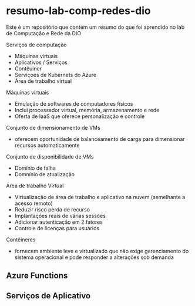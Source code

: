 # resumo-lab-comp-redes-dio
Este é um repositório que contém um resumo do que foi aprendido no lab de Computação e Rede da DIO

Serviços de computação
- Máquinas virtuais
- Aplicativos / Serviços
- Contêuiner
- Serviçoes de Kubernets do Azure
- Área de trabalho virtual

Máquinas virtuais
- Emulação de softwares de computadores físicos
- Inclui processador virtual, memória, armazenamento e rede
- Oferta de IaaS que oferece personalização e controle

Conjunto de dimensionamento de VMs
- oferecem oportunidade de balanceamento de carga para dimensionar recursos automaticamente

Conjunto de disponibilidade de VMs
- Domínio de falha
- Domnínio de atualização

Área de trabalho Virtual
- Virtualização de área de trabalho e aplicativo na nuvem (semelhante a acesso remoto)
- Reduzir risco perda de recurso
- Implantações reais de várias sessões
- Adicionar autenticação em 2 fatores
- Controle de licenças para usuários

Contêineres
- fornecem ambiente leve e virtualizado que não exige gerenciamento do sistema operacional e pode responder a alterações sob demanda

Azure Functions
- 

Serviços de Aplicativo
- 
